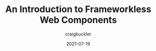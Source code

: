 ---
author: craigbuckler
date: 2021-07-19
publisher: sitepointdotcom
tags:
  - components
  - javascript
  - dom
target_url: https://www.sitepoint.com/frameworkless-web-components-introduction/
title: An Introduction to Frameworkless Web Components
---